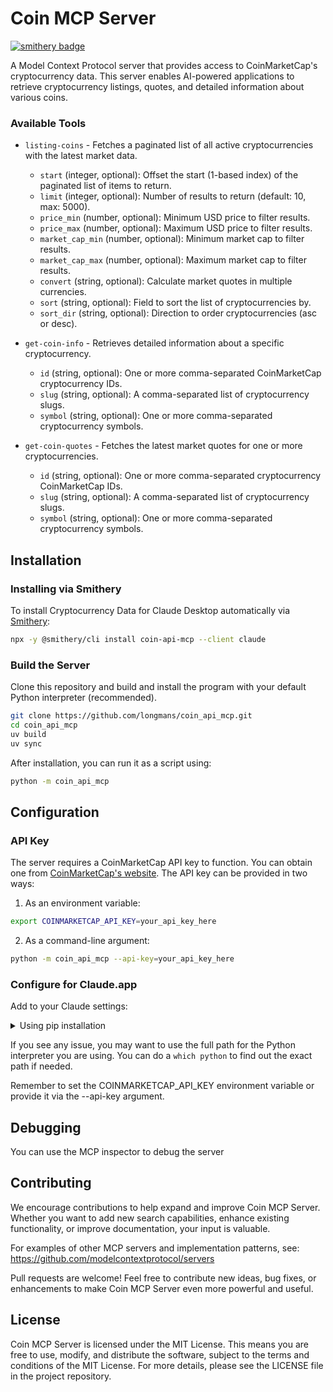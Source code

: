 # Coin MCP Server

[![smithery badge](https://smithery.ai/badge/coin-api-mcp)](https://smithery.ai/server/coin-api-mcp)

A Model Context Protocol server that provides access to CoinMarketCap's cryptocurrency data. This server enables AI-powered applications to retrieve cryptocurrency listings, quotes, and detailed information about various coins.

### Available Tools

- `listing-coins` - Fetches a paginated list of all active cryptocurrencies with the latest market data.
    - `start` (integer, optional): Offset the start (1-based index) of the paginated list of items to return.
    - `limit` (integer, optional): Number of results to return (default: 10, max: 5000).
    - `price_min` (number, optional): Minimum USD price to filter results.
    - `price_max` (number, optional): Maximum USD price to filter results.
    - `market_cap_min` (number, optional): Minimum market cap to filter results.
    - `market_cap_max` (number, optional): Maximum market cap to filter results.
    - `convert` (string, optional): Calculate market quotes in multiple currencies.
    - `sort` (string, optional): Field to sort the list of cryptocurrencies by.
    - `sort_dir` (string, optional): Direction to order cryptocurrencies (asc or desc).

- `get-coin-info` - Retrieves detailed information about a specific cryptocurrency.
    - `id` (string, optional): One or more comma-separated CoinMarketCap cryptocurrency IDs.
    - `slug` (string, optional): A comma-separated list of cryptocurrency slugs.
    - `symbol` (string, optional): One or more comma-separated cryptocurrency symbols.

- `get-coin-quotes` - Fetches the latest market quotes for one or more cryptocurrencies.
    - `id` (string, optional): One or more comma-separated cryptocurrency CoinMarketCap IDs.
    - `slug` (string, optional): A comma-separated list of cryptocurrency slugs.
    - `symbol` (string, optional): One or more comma-separated cryptocurrency symbols.

## Installation

### Installing via Smithery

To install Cryptocurrency Data for Claude Desktop automatically via [Smithery](https://smithery.ai/server/coin-api-mcp):

```bash
npx -y @smithery/cli install coin-api-mcp --client claude
```

### Build the Server
Clone this repository and build and install the program with your default Python interpreter (recommended).

```bash
git clone https://github.com/longmans/coin_api_mcp.git
cd coin_api_mcp
uv build
uv sync
```

After installation, you can run it as a script using:

```bash 
python -m coin_api_mcp
```



## Configuration

### API Key

The server requires a CoinMarketCap API key to function. You can obtain one from [CoinMarketCap's website](https://coinmarketcap.com/api/). The API key can be provided in two ways:

1. As an environment variable:
```bash
export COINMARKETCAP_API_KEY=your_api_key_here
```

2. As a command-line argument:
```bash
python -m coin_api_mcp --api-key=your_api_key_here
```


### Configure for Claude.app

Add to your Claude settings:

<details>
<summary>Using pip installation</summary>

```json
"mcpServers": {
  "coin_api": {
    "command": "python",
    "args": ["-m", "coin_api_mcp"]
  },
  "env": {
        "COINMARKETCAP_API_KEY": "your_api_key_here"
  }
}
```
</details>

If you see any issue, you may want to use the full path for the Python interpreter you are using. You can do a `which python` to find out the exact path if needed.

Remember to set the COINMARKETCAP_API_KEY environment variable or provide it via the --api-key argument.


## Debugging

You can use the MCP inspector to debug the server


## Contributing

We encourage contributions to help expand and improve Coin MCP Server. Whether you want to add new search capabilities, enhance existing functionality, or improve documentation, your input is valuable.

For examples of other MCP servers and implementation patterns, see:
https://github.com/modelcontextprotocol/servers

Pull requests are welcome! Feel free to contribute new ideas, bug fixes, or enhancements to make Coin MCP Server even more powerful and useful.

## License

Coin MCP Server is licensed under the MIT License. This means you are free to use, modify, and distribute the software, subject to the terms and conditions of the MIT License. For more details, please see the LICENSE file in the project repository.
